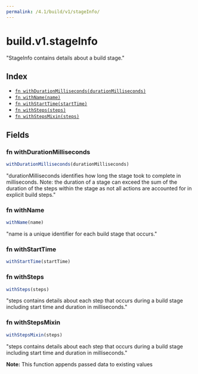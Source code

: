```yaml
---
permalink: /4.1/build/v1/stageInfo/
---
```


# build.v1.stageInfo

"StageInfo contains details about a build stage."

## Index

* [`fn withDurationMilliseconds(durationMilliseconds)`](#fn-withdurationmilliseconds)
* [`fn withName(name)`](#fn-withname)
* [`fn withStartTime(startTime)`](#fn-withstarttime)
* [`fn withSteps(steps)`](#fn-withsteps)
* [`fn withStepsMixin(steps)`](#fn-withstepsmixin)

## Fields

### fn withDurationMilliseconds

```ts
withDurationMilliseconds(durationMilliseconds)
```

"durationMilliseconds identifies how long the stage took to complete in milliseconds. Note: the duration of a stage can exceed the sum of the duration of the steps within the stage as not all actions are accounted for in explicit build steps."

### fn withName

```ts
withName(name)
```

"name is a unique identifier for each build stage that occurs."

### fn withStartTime

```ts
withStartTime(startTime)
```



### fn withSteps

```ts
withSteps(steps)
```

"steps contains details about each step that occurs during a build stage including start time and duration in milliseconds."

### fn withStepsMixin

```ts
withStepsMixin(steps)
```

"steps contains details about each step that occurs during a build stage including start time and duration in milliseconds."

**Note:** This function appends passed data to existing values